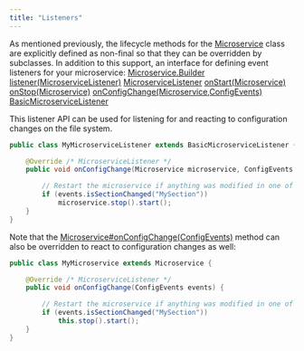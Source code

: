```yaml
---
title: "Listeners"
---
```


As mentioned previously, the lifecycle methods for the [Microservice](../apidocs/org/apache/juneau/microservice/Microservice.html) class are explicitly defined as non-final so that they can be overridden by subclasses.
In addition to this support, an interface for defining event listeners for your microservice:
<tree>
<node-0><java-class>[Microservice.Builder](../apidocs/org/apache/juneau/microservice/Microservice/Builder.html)</java-class></node-0>
<node-1><java-method>[listener(MicroserviceListener)](../apidocs/org/apache/juneau/microservice/Microservice/Builder.html#listener(MicroserviceListener))</java-method></node-1>
<node-0><java-class>[MicroserviceListener](../apidocs/org/apache/juneau/microservice/MicroserviceListener.html)</java-class></node-0>
<node-1><java-method>[onStart(Microservice)](../apidocs/org/apache/juneau/microservice/MicroserviceListener.html#onStart(Microservice))</java-method></node-1>
<node-1><java-method>[onStop(Microservice)](../apidocs/org/apache/juneau/microservice/MicroserviceListener.html#onStop(Microservice))</java-method></node-1>
<node-1><java-method>[onConfigChange(Microservice,ConfigEvents)](../apidocs/org/apache/juneau/microservice/MicroserviceListener.html#onConfigChange(Microservice,ConfigEvents))</java-method></node-1>
<node-0><java-class>[BasicMicroserviceListener](../apidocs/org/apache/juneau/microservice/BasicMicroserviceListener.html)</java-class></node-0>
</tree>

This listener API can be used for listening for and reacting to configuration changes on the file system.

```java
public class MyMicroserviceListener extends BasicMicroserviceListener {

    @Override /* MicroserviceListener */
    public void onConfigChange(Microservice microservice, ConfigEvents events) {

        // Restart the microservice if anything was modified in one of our sections
        if (events.isSectionChanged("MySection"))
            microservice.stop().start();
    }
}
```


Note that the [Microservice#onConfigChange(ConfigEvents)](../apidocs/org/apache/juneau/microservice/Microservice.html#onConfigChange(ConfigEvents)) method can also be overridden to react to configuration changes as well:

```java
public class MyMicroservice extends Microservice {

    @Override /* MicroserviceListener */
    public void onConfigChange(ConfigEvents events) {

        // Restart the microservice if anything was modified in one of our sections
        if (events.isSectionChanged("MySection"))
            this.stop().start();
    }
}

```
